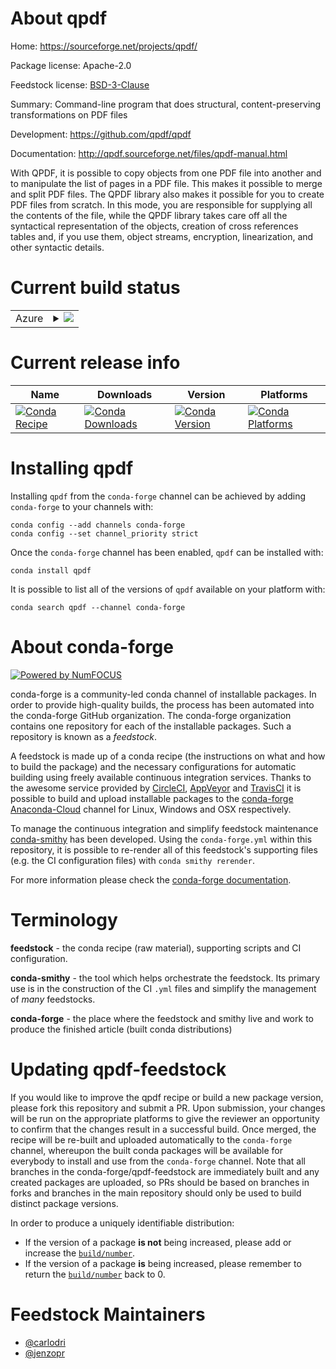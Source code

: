 About qpdf
==========

Home: https://sourceforge.net/projects/qpdf/

Package license: Apache-2.0

Feedstock license: [BSD-3-Clause](https://github.com/conda-forge/qpdf-feedstock/blob/master/LICENSE.txt)

Summary: Command-line program that does structural, content-preserving transformations on PDF files

Development: https://github.com/qpdf/qpdf

Documentation: http://qpdf.sourceforge.net/files/qpdf-manual.html

With QPDF, it is possible to copy objects from one PDF file into another and to manipulate the list of pages in a PDF file.
This makes it possible to merge and split PDF files. The QPDF library also makes it possible for you to create PDF files from scratch.
In this mode, you are responsible for supplying all the contents of the file, while the QPDF library takes care off all the syntactical representation of the objects, creation of cross references tables and, if you use them, object streams, encryption, linearization, and other syntactic details.


Current build status
====================


<table>
    
  <tr>
    <td>Azure</td>
    <td>
      <details>
        <summary>
          <a href="https://dev.azure.com/conda-forge/feedstock-builds/_build/latest?definitionId=945&branchName=master">
            <img src="https://dev.azure.com/conda-forge/feedstock-builds/_apis/build/status/qpdf-feedstock?branchName=master">
          </a>
        </summary>
        <table>
          <thead><tr><th>Variant</th><th>Status</th></tr></thead>
          <tbody><tr>
              <td>linux_64</td>
              <td>
                <a href="https://dev.azure.com/conda-forge/feedstock-builds/_build/latest?definitionId=945&branchName=master">
                  <img src="https://dev.azure.com/conda-forge/feedstock-builds/_apis/build/status/qpdf-feedstock?branchName=master&jobName=linux&configuration=linux_64_" alt="variant">
                </a>
              </td>
            </tr><tr>
              <td>osx_64</td>
              <td>
                <a href="https://dev.azure.com/conda-forge/feedstock-builds/_build/latest?definitionId=945&branchName=master">
                  <img src="https://dev.azure.com/conda-forge/feedstock-builds/_apis/build/status/qpdf-feedstock?branchName=master&jobName=osx&configuration=osx_64_" alt="variant">
                </a>
              </td>
            </tr>
          </tbody>
        </table>
      </details>
    </td>
  </tr>
</table>

Current release info
====================

| Name | Downloads | Version | Platforms |
| --- | --- | --- | --- |
| [![Conda Recipe](https://img.shields.io/badge/recipe-qpdf-green.svg)](https://anaconda.org/conda-forge/qpdf) | [![Conda Downloads](https://img.shields.io/conda/dn/conda-forge/qpdf.svg)](https://anaconda.org/conda-forge/qpdf) | [![Conda Version](https://img.shields.io/conda/vn/conda-forge/qpdf.svg)](https://anaconda.org/conda-forge/qpdf) | [![Conda Platforms](https://img.shields.io/conda/pn/conda-forge/qpdf.svg)](https://anaconda.org/conda-forge/qpdf) |

Installing qpdf
===============

Installing `qpdf` from the `conda-forge` channel can be achieved by adding `conda-forge` to your channels with:

```
conda config --add channels conda-forge
conda config --set channel_priority strict
```

Once the `conda-forge` channel has been enabled, `qpdf` can be installed with:

```
conda install qpdf
```

It is possible to list all of the versions of `qpdf` available on your platform with:

```
conda search qpdf --channel conda-forge
```


About conda-forge
=================

[![Powered by NumFOCUS](https://img.shields.io/badge/powered%20by-NumFOCUS-orange.svg?style=flat&colorA=E1523D&colorB=007D8A)](http://numfocus.org)

conda-forge is a community-led conda channel of installable packages.
In order to provide high-quality builds, the process has been automated into the
conda-forge GitHub organization. The conda-forge organization contains one repository
for each of the installable packages. Such a repository is known as a *feedstock*.

A feedstock is made up of a conda recipe (the instructions on what and how to build
the package) and the necessary configurations for automatic building using freely
available continuous integration services. Thanks to the awesome service provided by
[CircleCI](https://circleci.com/), [AppVeyor](https://www.appveyor.com/)
and [TravisCI](https://travis-ci.com/) it is possible to build and upload installable
packages to the [conda-forge](https://anaconda.org/conda-forge)
[Anaconda-Cloud](https://anaconda.org/) channel for Linux, Windows and OSX respectively.

To manage the continuous integration and simplify feedstock maintenance
[conda-smithy](https://github.com/conda-forge/conda-smithy) has been developed.
Using the ``conda-forge.yml`` within this repository, it is possible to re-render all of
this feedstock's supporting files (e.g. the CI configuration files) with ``conda smithy rerender``.

For more information please check the [conda-forge documentation](https://conda-forge.org/docs/).

Terminology
===========

**feedstock** - the conda recipe (raw material), supporting scripts and CI configuration.

**conda-smithy** - the tool which helps orchestrate the feedstock.
                   Its primary use is in the construction of the CI ``.yml`` files
                   and simplify the management of *many* feedstocks.

**conda-forge** - the place where the feedstock and smithy live and work to
                  produce the finished article (built conda distributions)


Updating qpdf-feedstock
=======================

If you would like to improve the qpdf recipe or build a new
package version, please fork this repository and submit a PR. Upon submission,
your changes will be run on the appropriate platforms to give the reviewer an
opportunity to confirm that the changes result in a successful build. Once
merged, the recipe will be re-built and uploaded automatically to the
`conda-forge` channel, whereupon the built conda packages will be available for
everybody to install and use from the `conda-forge` channel.
Note that all branches in the conda-forge/qpdf-feedstock are
immediately built and any created packages are uploaded, so PRs should be based
on branches in forks and branches in the main repository should only be used to
build distinct package versions.

In order to produce a uniquely identifiable distribution:
 * If the version of a package **is not** being increased, please add or increase
   the [``build/number``](https://docs.conda.io/projects/conda-build/en/latest/resources/define-metadata.html#build-number-and-string).
 * If the version of a package **is** being increased, please remember to return
   the [``build/number``](https://docs.conda.io/projects/conda-build/en/latest/resources/define-metadata.html#build-number-and-string)
   back to 0.

Feedstock Maintainers
=====================

* [@carlodri](https://github.com/carlodri/)
* [@jenzopr](https://github.com/jenzopr/)

